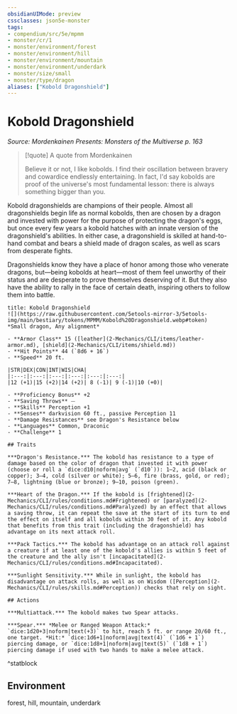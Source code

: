 ```yaml
---
obsidianUIMode: preview
cssclasses: json5e-monster
tags:
- compendium/src/5e/mpmm
- monster/cr/1
- monster/environment/forest
- monster/environment/hill
- monster/environment/mountain
- monster/environment/underdark
- monster/size/small
- monster/type/dragon
aliases: ["Kobold Dragonshield"]
---
```

# Kobold Dragonshield
*Source: Mordenkainen Presents: Monsters of the Multiverse p. 163*  

> [!quote] A quote from Mordenkainen  
> 
> Believe it or not, I like kobolds. I find their oscillation between bravery and cowardice endlessly entertaining. In fact, I'd say kobolds are proof of the universe's most fundamental lesson: there is always something bigger than you.

Kobold dragonshields are champions of their people. Almost all dragonshields begin life as normal kobolds, then are chosen by a dragon and invested with power for the purpose of protecting the dragon's eggs, but once every few years a kobold hatches with an innate version of the dragonshield's abilities. In either case, a dragonshield is skilled at hand-to-hand combat and bears a shield made of dragon scales, as well as scars from desperate fights.

Dragonshields know they have a place of honor among those who venerate dragons, but—being kobolds at heart—most of them feel unworthy of their status and are desperate to prove themselves deserving of it. But they also have the ability to rally in the face of certain death, inspiring others to follow them into battle.

```ad-statblock
title: Kobold Dragonshield
![](https://raw.githubusercontent.com/5etools-mirror-3/5etools-img/main/bestiary/tokens/MPMM/Kobold%20Dragonshield.webp#token)
*Small dragon, Any alignment*

- **Armor Class** 15 ([leather](2-Mechanics/CLI/items/leather-armor.md), [shield](2-Mechanics/CLI/items/shield.md))
- **Hit Points** 44 (`8d6 + 16`)
- **Speed** 20 ft.

|STR|DEX|CON|INT|WIS|CHA|
|:---:|:---:|:---:|:---:|:---:|:---:|
|12 (+1)|15 (+2)|14 (+2)| 8 (-1)| 9 (-1)|10 (+0)|

- **Proficiency Bonus** +2
- **Saving Throws** ⏤
- **Skills** Perception +1
- **Senses** darkvision 60 ft., passive Perception 11
- **Damage Resistances** see Dragon's Resistance below
- **Languages** Common, Draconic
- **Challenge** 1

## Traits

***Dragon's Resistance.*** The kobold has resistance to a type of damage based on the color of dragon that invested it with power (choose or roll a `dice:d10|noform|avg` (`d10`)): 1–2, acid (black or copper); 3–4, cold (silver or white); 5–6, fire (brass, gold, or red); 7–8, lightning (blue or bronze); 9–10, poison (green).

***Heart of the Dragon.*** If the kobold is [frightened](2-Mechanics/CLI/rules/conditions.md#Frightened) or [paralyzed](2-Mechanics/CLI/rules/conditions.md#Paralyzed) by an effect that allows a saving throw, it can repeat the save at the start of its turn to end the effect on itself and all kobolds within 30 feet of it. Any kobold that benefits from this trait (including the dragonshield) has advantage on its next attack roll.

***Pack Tactics.*** The kobold has advantage on an attack roll against a creature if at least one of the kobold's allies is within 5 feet of the creature and the ally isn't [incapacitated](2-Mechanics/CLI/rules/conditions.md#Incapacitated).

***Sunlight Sensitivity.*** While in sunlight, the kobold has disadvantage on attack rolls, as well as on Wisdom ([Perception](2-Mechanics/CLI/rules/skills.md#Perception)) checks that rely on sight.

## Actions

***Multiattack.*** The kobold makes two Spear attacks.

***Spear.*** *Melee or Ranged Weapon Attack:* `dice:1d20+3|noform|text(+3)` to hit, reach 5 ft. or range 20/60 ft., one target. *Hit:* `dice:1d6+1|noform|avg|text(4)` (`1d6 + 1`) piercing damage, or `dice:1d8+1|noform|avg|text(5)` (`1d8 + 1`) piercing damage if used with two hands to make a melee attack.
```
^statblock

## Environment

forest, hill, mountain, underdark